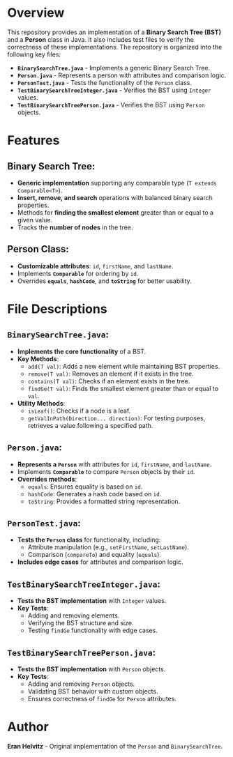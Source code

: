 # Overview
This repository provides an implementation of a **Binary Search Tree (BST)** and a **Person** class in Java. It also includes test files to verify the correctness of these implementations. The repository is organized into the following key files:

- **`BinarySearchTree.java`** - Implements a generic Binary Search Tree.
- **`Person.java`** - Represents a person with attributes and comparison logic.
- **`PersonTest.java`** - Tests the functionality of the `Person` class.
- **`TestBinarySearchTreeInteger.java`** - Verifies the BST using `Integer` values.
- **`TestBinarySearchTreePerson.java`** - Verifies the BST using `Person` objects.

# Features

## Binary Search Tree:
- **Generic implementation** supporting any comparable type (`T extends Comparable<T>`).
- **Insert, remove, and search** operations with balanced binary search properties.
- Methods for **finding the smallest element** greater than or equal to a given value.
- Tracks the **number of nodes** in the tree.

## Person Class:
- **Customizable attributes**: `id`, `firstName`, and `lastName`.
- Implements **`Comparable`** for ordering by `id`.
- Overrides **`equals`**, **`hashCode`**, and **`toString`** for better usability.

# File Descriptions

## `BinarySearchTree.java`:
- **Implements the core functionality** of a BST.
- **Key Methods**:
  - `add(T val)`: Adds a new element while maintaining BST properties.
  - `remove(T val)`: Removes an element if it exists in the tree.
  - `contains(T val)`: Checks if an element exists in the tree.
  - `findGe(T val)`: Finds the smallest element greater than or equal to `val`.
- **Utility Methods**:
  - `isLeaf()`: Checks if a node is a leaf.
  - `getValInPath(Direction... direction)`: For testing purposes, retrieves a value following a specified path.

## `Person.java`:
- **Represents a `Person`** with attributes for `id`, `firstName`, and `lastName`.
- Implements **`Comparable`** to compare `Person` objects by their `id`.
- **Overrides methods**:
  - `equals`: Ensures equality is based on `id`.
  - `hashCode`: Generates a hash code based on `id`.
  - `toString`: Provides a formatted string representation.

## `PersonTest.java`:
- **Tests the `Person` class** for functionality, including:
  - Attribute manipulation (e.g., `setFirstName`, `setLastName`).
  - Comparison (`compareTo`) and equality (`equals`).
- **Includes edge cases** for attributes and comparison logic.

## `TestBinarySearchTreeInteger.java`:
- **Tests the BST implementation** with `Integer` values.
- **Key Tests**:
  - Adding and removing elements.
  - Verifying the BST structure and size.
  - Testing `findGe` functionality with edge cases.

## `TestBinarySearchTreePerson.java`:
- **Tests the BST implementation** with `Person` objects.
- **Key Tests**:
  - Adding and removing `Person` objects.
  - Validating BST behavior with custom objects.
  - Ensures correctness of `findGe` for `Person` attributes.

# Author
**Eran Helvitz** - Original implementation of the `Person` and `BinarySearchTree`.
